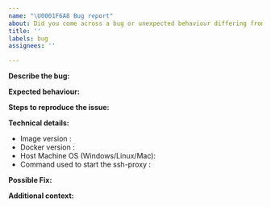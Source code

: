 ```yaml
---
name: "\U0001F6A8 Bug report"
about: Did you come across a bug or unexpected behaviour differing from the docs?
title: ''
labels: bug
assignees: ''

---
```


<!--
Thanks for reporting a bug 🙌 ❤️

Before opening a new issue, make sure that we do not have any duplicates already open. You can ensure this by searching the issue list for this repository. If there is a duplicate, please close your issue and add a comment to the existing issue instead.

Also, be sure to check our documentation first: https://github.com/ml-tooling/ssh-proxy
-->

**Describe the bug:**

<!-- Describe your issue, but please be descriptive! Thanks again 🙌 ❤️ -->

**Expected behaviour:**

<!-- A clear and concise description of what you expected to happen. -->

**Steps to reproduce the issue:**

<!-- include screenshots, logs, code or other info to help explain your problem -->

<!-- 
1. Go to '...'
2. Click on '....'
3. Scroll down to '....'
4. See error
-->

**Technical details:**

- Image version <!-- Docker image label -->: 
- Docker version <!-- run `docker version` on host machine -->: 
- Host Machine OS (Windows/Linux/Mac): 
- Command used to start the ssh-proxy <!-- e.g. `docker run -p 22 mltooling/ssh-proxy:latest` -->:

**Possible Fix:**

<!--- Not obligatory, but suggest a fix or reason for the bug -->

**Additional context:**

<!-- Add any other context about the problem here. -->
